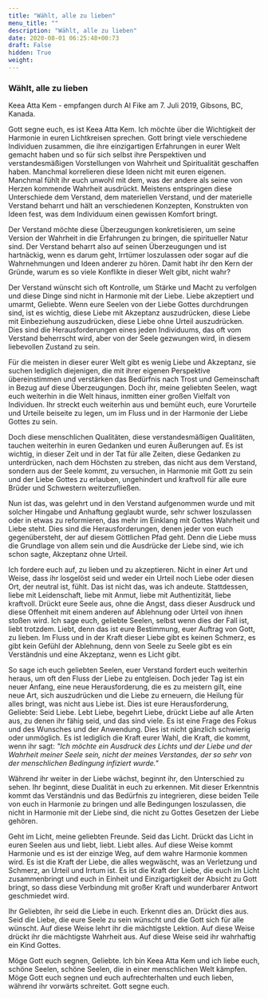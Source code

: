 ```yaml
---
title: "Wählt, alle zu lieben"
menu_title: ""
description: "Wählt, alle zu lieben"
date: 2020-08-01 06:25:48+00:73
draft: False
hidden: True
weight:
---
```

### Wählt, alle zu lieben

Keea Atta Kem - empfangen durch Al Fike am 7. Juli 2019, Gibsons, BC, Kanada.

Gott segne euch, es ist Keea Atta Kem. Ich möchte über die Wichtigkeit der Harmonie in euren Lichtkreisen sprechen. Gott bringt viele verschiedene Individuen zusammen, die ihre einzigartigen Erfahrungen in eurer Welt gemacht haben und so für sich selbst ihre Perspektiven und verstandesmäßigen Vorstellungen von Wahrheit und Spiritualität geschaffen haben. Manchmal korrelieren diese Ideen nicht mit euren eigenen. Manchmal fühlt ihr euch unwohl mit dem, was der andere als seine von Herzen kommende Wahrheit ausdrückt. Meistens entspringen diese Unterschiede dem Verstand, dem materiellen Verstand, und der materielle Verstand beharrt und hält an verschiedenen Konzepten, Konstrukten von Ideen fest, was dem Individuum einen gewissen Komfort bringt.

Der Verstand möchte diese Überzeugungen konkretisieren, um seine Version der Wahrheit in die Erfahrungen zu bringen, die spiritueller Natur sind. Der Verstand beharrt also auf seinen Überzeugungen und ist hartnäckig, wenn es darum geht, Irrtümer loszulassen oder sogar auf die Wahrnehmungen und Ideen anderer zu hören. Damit habt ihr den Kern der Gründe, warum es so viele Konflikte in dieser Welt gibt, nicht wahr?

Der Verstand wünscht sich oft Kontrolle, um Stärke und Macht zu verfolgen und diese Dinge sind nicht in Harmonie mit der Liebe. Liebe akzeptiert und umarmt, Geliebte. Wenn eure Seelen von der Liebe Gottes durchdrungen sind, ist es wichtig, diese Liebe mit Akzeptanz auszudrücken, diese Liebe mit Einbeziehung auszudrücken, diese Liebe ohne Urteil auszudrücken. Dies sind die Herausforderungen eines jeden Individuums, das oft vom Verstand beherrscht wird, aber von der Seele gezwungen wird, in diesem liebevollen Zustand zu sein.

Für die meisten in dieser eurer Welt gibt es wenig Liebe und Akzeptanz, sie suchen lediglich diejenigen, die mit ihrer eigenen Perspektive übereinstimmen und verstärken das Bedürfnis nach Trost und Gemeinschaft in Bezug auf diese Überzeugungen. Doch ihr, meine geliebten Seelen, wagt euch weiterhin in die Welt hinaus, inmitten einer großen Vielfalt von Individuen. Ihr streckt euch weiterhin aus und bemüht euch, eure Vorurteile und Urteile beiseite zu legen, um im Fluss und in der Harmonie der Liebe Gottes zu sein.

Doch diese menschlichen Qualitäten, diese verstandesmäßigen Qualitäten, tauchen weiterhin in euren Gedanken und euren Äußerungen auf. Es ist wichtig, in dieser Zeit und in der Tat für alle Zeiten, diese Gedanken zu unterdrücken, nach dem Höchsten zu streben, das nicht aus dem Verstand, sondern aus der Seele kommt, zu versuchen, in Harmonie mit Gott zu sein und der Liebe Gottes zu erlauben, ungehindert und kraftvoll für alle eure Brüder und Schwestern weiterzufließen.

Nun ist das, was gelehrt und in den Verstand aufgenommen wurde und mit solcher Hingabe und Anhaftung geglaubt wurde, sehr schwer loszulassen oder in etwas zu reformieren, das mehr im Einklang mit Gottes Wahrheit und Liebe steht. Dies sind die Herausforderungen, denen jeder von euch gegenübersteht, der auf diesem Göttlichen Pfad geht. Denn die Liebe muss die Grundlage von allem sein und die Ausdrücke der Liebe sind, wie ich schon sagte, Akzeptanz ohne Urteil.

Ich fordere euch auf, zu lieben und zu akzeptieren. Nicht in einer Art und Weise, dass ihr losgelöst seid und weder ein Urteil noch Liebe oder diesen Ort, der neutral ist, fühlt. Das ist nicht das, was ich andeute. Stattdessen, liebe mit Leidenschaft, liebe mit Anmut, liebe mit Authentizität, liebe kraftvoll. Drückt eure Seele aus, ohne die Angst, dass dieser Ausdruck und diese Offenheit mit einem anderen auf Ablehnung oder Urteil von ihnen stoßen wird. Ich sage euch, geliebte Seelen, selbst wenn dies der Fall ist, liebt trotzdem. Liebt, denn das ist eure Bestimmung, euer Auftrag von Gott, zu lieben. Im Fluss und in der Kraft dieser Liebe gibt es keinen Schmerz, es gibt kein Gefühl der Ablehnung, denn von Seele zu Seele gibt es ein Verständnis und eine Akzeptanz, wenn es Licht gibt.

So sage ich euch geliebten Seelen, euer Verstand fordert euch weiterhin heraus, um oft den Fluss der Liebe zu entgleisen. Doch jeder Tag ist ein neuer Anfang, eine neue Herausforderung, die es zu meistern gilt, eine neue Art, sich auszudrücken und die Liebe zu erneuern, die Heilung für alles bringt, was nicht aus Liebe ist. Dies ist eure Herausforderung, Geliebte: Seid Liebe. Lebt Liebe, begehrt Liebe, drückt Liebe auf alle Arten aus, zu denen ihr fähig seid, und das sind viele. Es ist eine Frage des Fokus und des Wunsches und der Anwendung. Dies ist nicht gänzlich schwierig oder unmöglich. Es ist lediglich die Kraft eurer Wahl, die Kraft, die kommt, wenn ihr sagt: *"Ich möchte ein Ausdruck des Lichts und der Liebe und der Wahrheit meiner Seele sein, nicht der meines Verstandes, der so sehr von der menschlichen Bedingung infiziert wurde."*

Während ihr weiter in der Liebe wächst, beginnt ihr, den Unterschied zu sehen. Ihr beginnt, diese Dualität in euch zu erkennen. Mit dieser Erkenntnis kommt das Verständnis und das Bedürfnis zu integrieren, diese beiden Teile von euch in Harmonie zu bringen und alle Bedingungen loszulassen, die nicht in Harmonie mit der Liebe sind, die nicht zu Gottes Gesetzen der Liebe gehören.

Geht im Licht, meine geliebten Freunde. Seid das Licht. Drückt das Licht in euren Seelen aus und liebt, liebt. Liebt alles. Auf diese Weise kommt Harmonie und es ist der einzige Weg, auf dem wahre Harmonie kommen wird. Es ist die Kraft der Liebe, die alles wegwäscht, was an Verletzung und Schmerz, an Urteil und Irrtum ist. Es ist die Kraft der Liebe, die euch im Licht zusammenbringt und euch in Einheit und Einzigartigkeit der Absicht zu Gott bringt, so dass diese Verbindung mit großer Kraft und wunderbarer Antwort geschmiedet wird.

Ihr Geliebten, ihr seid die Liebe in euch. Erkennt dies an. Drückt dies aus. Seid die Liebe, die eure Seele zu sein wünscht und die Gott sich für alle wünscht. Auf diese Weise lehrt ihr die mächtigste Lektion. Auf diese Weise drückt ihr die mächtigste Wahrheit aus. Auf diese Weise seid ihr wahrhaftig ein Kind Gottes.

Möge Gott euch segnen, Geliebte. Ich bin Keea Atta Kem und ich liebe euch, schöne Seelen, schöne Seelen, die in einer menschlichen Welt kämpfen. Möge Gott euch segnen und euch aufrechterhalten und euch lieben, während ihr vorwärts schreitet. Gott segne euch.

